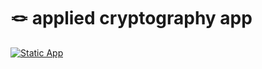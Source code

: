 # 🪢 applied cryptography app

[![Static App](https://static.streamlit.io/badges/streamlit_badge_black_white.svg)](https://csac329.streamlit.app/)
